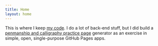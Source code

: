 ```yaml
---
title: Home
layout: home
---
```


This is where I keep [my code](https://github.com/kylev). I do a lot
of back-end stuff, but I did build a [penmanship and calligraphy
practice page](/pen/) generator as an exercise in simple, open,
single-purpose GitHub Pages apps.
